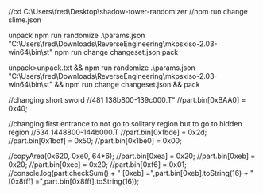 
//cd C:\Users\fred\Desktop\shadow-tower-randomizer
//npm run change slime.json

unpack
npm run randomize .\params.json "C:\Users\fred\Downloads\ReverseEngineering\mkpsxiso-2.03-win64\bin\st"
npm run change changeset.json
pack

unpack>unpack.txt && npm run randomize .\params.json "C:\Users\fred\Downloads\ReverseEngineering\mkpsxiso-2.03-win64\bin\st" && npm run change changeset.json && pack

//changing short sword
//481 138b800-139c000.T"
//part.bin[0xBAA0] = 0x40;

//changing first entrance to not go to solitary region but to go to hidden region
//534 1448800-144b000.T
//part.bin[0x1bde] = 0x2d;
//part.bin[0x1bdf] = 0x50;
//part.bin[0x1be0] = 0x00;

//copyArea(0x620, 0xe0, 64*6);
//part.bin[0xea] = 0x20;
//part.bin[0xeb] = 0x20;
//part.bin[0xec] = 0x20;
//part.bin[0xf6] = 0x01;
//console.log(part.checkSum() + " [0xeb] =",part.bin[0xeb].toString(16) + " [0x8fff] =",part.bin[0x8fff].toString(16));

